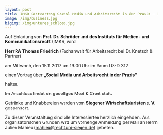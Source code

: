 ```yaml
---
layout: post
title: IMKR-Gastvortrag Social Media und Arbeitsrecht in der Praxis – 15.11., 19:00, US-D 312
image: /img/business.jpg
bigimg: /img/unteres_schloss.jpg
---
```

	

Auf Einladung von **Prof. Dr. Schröder und des Instituts für Medien- und Kommunikationsrecht** (IMKR) wird

**Herr RA Thomas Friedrich** (Fachanwalt für Arbeitsrecht bei Dr. Knetsch & Partner)

am Mittwoch, den 15.11.2017 um 19:00 Uhr im Raum US-D 312

einen Vortrag über **„Social Media und Arbeitsrecht in der Praxis“**

halten.

Im Anschluss findet ein geselliges Meet & Greet statt.

Getränke und Knabbereien werden vom **Siegener Wirtschaftsjuristen e. V.** gesponsert.

Zu dieser Veranstaltung sind alle Interessierten herzlich eingeladen. Aus organisatorischen Gründen wird um vorherige Anmeldung per Mail an Herrn Julien Mahieu (mahieu@recht.uni-siegen.de) gebeten.
